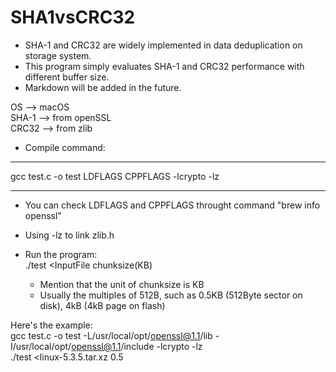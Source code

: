 # SHA1vsCRC32
- SHA-1 and CRC32 are widely implemented in data deduplication on storage system.  
- This program simply evaluates SHA-1 and CRC32 performance with different buffer size.  
- Markdown will be added in the future.  

OS --> macOS  
SHA-1 --> from openSSL  
CRC32 --> from zlib  

- Compile command:  
***
gcc test.c -o test LDFLAGS CPPFLAGS -lcrypto -lz  
***
  - You can check LDFLAGS and CPPFLAGS throught command "brew info openssl"  
  - Using -lz to link zlib.h  

- Run the program:  
./test <InputFile chunksize(KB)  
  - Mention that the unit of chunksize is KB  
  - Usually the multiples of 512B, such as 0.5KB (512Byte sector on disk), 4kB (4kB page on flash)  


Here's the example:  
gcc test.c -o test -L/usr/local/opt/openssl@1.1/lib -I/usr/local/opt/openssl@1.1/include -lcrypto -lz  
./test <linux-5.3.5.tar.xz 0.5
